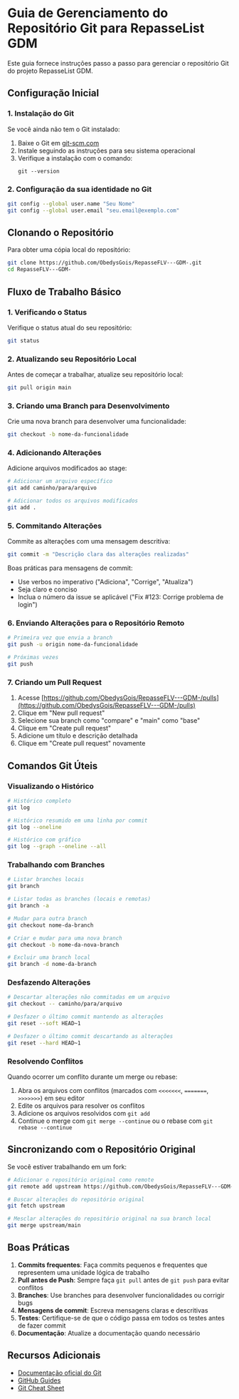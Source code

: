 # Guia de Gerenciamento do Repositório Git para RepasseList GDM

Este guia fornece instruções passo a passo para gerenciar o repositório Git do projeto RepasseList GDM.

## Configuração Inicial

### 1. Instalação do Git

Se você ainda não tem o Git instalado:

1. Baixe o Git em [git-scm.com](https://git-scm.com/downloads)
2. Instale seguindo as instruções para seu sistema operacional
3. Verifique a instalação com o comando:
   ```
   git --version
   ```

### 2. Configuração da sua identidade no Git

```bash
git config --global user.name "Seu Nome"
git config --global user.email "seu.email@exemplo.com"
```

## Clonando o Repositório

Para obter uma cópia local do repositório:

```bash
git clone https://github.com/ObedysGois/RepasseFLV---GDM-.git
cd RepasseFLV---GDM-
```

## Fluxo de Trabalho Básico

### 1. Verificando o Status

Verifique o status atual do seu repositório:

```bash
git status
```

### 2. Atualizando seu Repositório Local

Antes de começar a trabalhar, atualize seu repositório local:

```bash
git pull origin main
```

### 3. Criando uma Branch para Desenvolvimento

Crie uma nova branch para desenvolver uma funcionalidade:

```bash
git checkout -b nome-da-funcionalidade
```

### 4. Adicionando Alterações

Adicione arquivos modificados ao stage:

```bash
# Adicionar um arquivo específico
git add caminho/para/arquivo

# Adicionar todos os arquivos modificados
git add .
```

### 5. Commitando Alterações

Commite as alterações com uma mensagem descritiva:

```bash
git commit -m "Descrição clara das alterações realizadas"
```

Boas práticas para mensagens de commit:
- Use verbos no imperativo ("Adiciona", "Corrige", "Atualiza")
- Seja claro e conciso
- Inclua o número da issue se aplicável ("Fix #123: Corrige problema de login")

### 6. Enviando Alterações para o Repositório Remoto

```bash
# Primeira vez que envia a branch
git push -u origin nome-da-funcionalidade

# Próximas vezes
git push
```

### 7. Criando um Pull Request

1. Acesse [https://github.com/ObedysGois/RepasseFLV---GDM-/pulls](https://github.com/ObedysGois/RepasseFLV---GDM-/pulls)
2. Clique em "New pull request"
3. Selecione sua branch como "compare" e "main" como "base"
4. Clique em "Create pull request"
5. Adicione um título e descrição detalhada
6. Clique em "Create pull request" novamente

## Comandos Git Úteis

### Visualizando o Histórico

```bash
# Histórico completo
git log

# Histórico resumido em uma linha por commit
git log --oneline

# Histórico com gráfico
git log --graph --oneline --all
```

### Trabalhando com Branches

```bash
# Listar branches locais
git branch

# Listar todas as branches (locais e remotas)
git branch -a

# Mudar para outra branch
git checkout nome-da-branch

# Criar e mudar para uma nova branch
git checkout -b nome-da-nova-branch

# Excluir uma branch local
git branch -d nome-da-branch
```

### Desfazendo Alterações

```bash
# Descartar alterações não commitadas em um arquivo
git checkout -- caminho/para/arquivo

# Desfazer o último commit mantendo as alterações
git reset --soft HEAD~1

# Desfazer o último commit descartando as alterações
git reset --hard HEAD~1
```

### Resolvendo Conflitos

Quando ocorrer um conflito durante um merge ou rebase:

1. Abra os arquivos com conflitos (marcados com `<<<<<<<`, `=======`, `>>>>>>>`) em seu editor
2. Edite os arquivos para resolver os conflitos
3. Adicione os arquivos resolvidos com `git add`
4. Continue o merge com `git merge --continue` ou o rebase com `git rebase --continue`

## Sincronizando com o Repositório Original

Se você estiver trabalhando em um fork:

```bash
# Adicionar o repositório original como remote
git remote add upstream https://github.com/ObedysGois/RepasseFLV---GDM-.git

# Buscar alterações do repositório original
git fetch upstream

# Mesclar alterações do repositório original na sua branch local
git merge upstream/main
```

## Boas Práticas

1. **Commits frequentes**: Faça commits pequenos e frequentes que representem uma unidade lógica de trabalho
2. **Pull antes de Push**: Sempre faça `git pull` antes de `git push` para evitar conflitos
3. **Branches**: Use branches para desenvolver funcionalidades ou corrigir bugs
4. **Mensagens de commit**: Escreva mensagens claras e descritivas
5. **Testes**: Certifique-se de que o código passa em todos os testes antes de fazer commit
6. **Documentação**: Atualize a documentação quando necessário

## Recursos Adicionais

- [Documentação oficial do Git](https://git-scm.com/doc)
- [GitHub Guides](https://guides.github.com/)
- [Git Cheat Sheet](https://education.github.com/git-cheat-sheet-education.pdf)